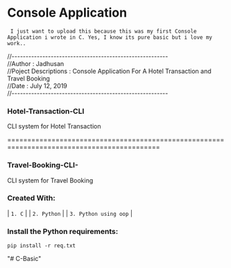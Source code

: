 # Console Application

     I just want to upload this because this was my first Console Application i wrote in C. Yes, I know its pure basic but i love my work..
  
//--------------------------------------------------------<br/>
//Author : Jadhusan <br/>
//Poject Descriptions : Console Application For A Hotel Transaction and Travel Booking <br/>
//Date : July ‎12, ‎2019      <br/>
//--------------------------------------------------------<br/>

### Hotel-Transaction-CLI
CLI system for Hotel Transaction

============================================================================================   <br/>

### Travel-Booking-CLI-
CLI system for Travel Booking

### Created With:
  | `1. C`       |
  | `2. Python`        | 
  | `3. Python using oop`         |

### Install the Python requirements:
    pip install -r req.txt

"# C-Basic" 
